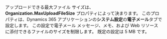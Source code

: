 アップロードできる最大ファイル サイズは、**Organization.MaxUploadFileSize** プロパティによって決まります。 このプロパティは、Dynamics 365 アプリケーションの**システム設定**の**電子メール**タブで設定します。 この設定で電子メール メッセージ、メモ、および Web リソースに添付できるファイルのサイズを制限します。 既定の設定は 5 MB です。
